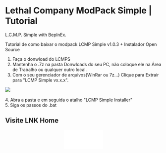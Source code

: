 # Lethal Company ModPack Simple | Tutorial
L.C.M.P. Simple with BepInEx.

Tutorial de como baixar o modpack LCMP Simple v1.0.3 + Instalador Open Source <br>
1. Faça o donwload do LCMPS <br>
2. Mantenha o .7z na pasta Donwloads do seu PC, não coloque ele na Área de Trabalho ou qualquer outro local. <br>
3. Com o seu gerenciador de arquivos(WinRar ou 7z...) Clique para Extrair para "LCMP Simple vx.x.x". <br>
<img src="https://media.discordapp.net/attachments/1194118358027739147/1194123007938011136/image.png?ex=65af34b6&is=659cbfb6&hm=e7f33e4c63a18984c9354d524aecef320a72e584786446dd33dd1b3da82159e3&=&format=webp&quality=lossless"/>
</p>
4. Abra a pasta e em seguida o atalho "LCMP Simple Installer" <br>
5. Siga os passos do .bat

## Visite LNK Home
<p align="center">
  <a href="https://sites.google.com/view/lorttynk/home"> <img src="https://github.com/LorttyNK/LorttyNK/blob/main/img/LNKsimple%20logo.png?raw=true" width='125px'/>
</p>
